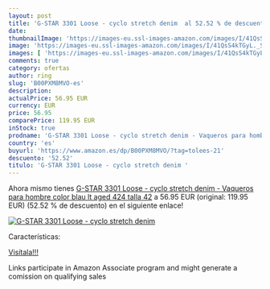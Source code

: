 ```yaml
---
layout: post
title: 'G-STAR 3301 Loose - cyclo stretch denim  al 52.52 % de descuento'
date: 
thumbnailImage: 'https://images-eu.ssl-images-amazon.com/images/I/41QsS4kTGyL._SL200_.jpg'
image: 'https://images-eu.ssl-images-amazon.com/images/I/41QsS4kTGyL._SL200_.jpg'
images: [ 'https://images-eu.ssl-images-amazon.com/images/I/41QsS4kTGyL._SL200_.jpg' ]
comments: true
category: ofertas
author: ring
slug: 'B00PXM8MVO-es'
description:
actualPrice: 56.95 EUR
currency: EUR
price: 56.95
comparePrice: 119.95 EUR
inStock: true
prodname: 'G-STAR 3301 Loose - cyclo stretch denim - Vaqueros para hombre  color blau  lt aged 424   talla 42'
country: 'es'
buyurl: 'https://www.amazon.es/dp/B00PXM8MVO/?tag=tolees-21'
descuento: '52.52'
titulo: 'G-STAR 3301 Loose - cyclo stretch denim '
---
```


Ahora mismo tienes [G-STAR 3301 Loose - cyclo stretch denim - Vaqueros para hombre  color blau  lt aged 424   talla 42](https://www.amazon.es/dp/B00PXM8MVO/?tag=tolees-21) a 56.95 EUR (original: 119.95 EUR) (52.52 %  de descuento) en el siguiente enlace!

[![G-STAR 3301 Loose - cyclo stretch denim ](https://images-eu.ssl-images-amazon.com/images/I/41QsS4kTGyL._SL200_.jpg)](https://www.amazon.es/dp/B00PXM8MVO/?tag=tolees-21)

Características:


[Visítala!!!](https://www.amazon.es/dp/B00PXM8MVO/?tag=tolees-21)

Links participate in Amazon Associate program and might generate a comission on qualifying sales
